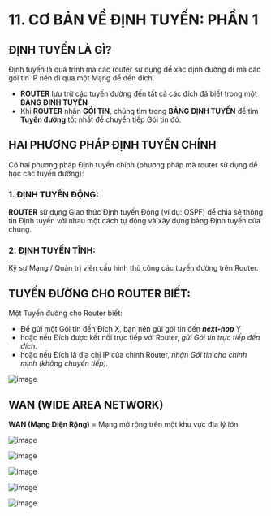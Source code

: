 # 11. CƠ BẢN VỀ ĐỊNH TUYẾN: PHẦN 1

## ĐỊNH TUYẾN LÀ GÌ?

Định tuyến là quá trình mà các router sử dụng để xác định đường đi mà các gói tin IP nên đi qua một Mạng để đến đích.

- **ROUTER** lưu trữ các tuyến đường đến tất cả các đích đã biết trong một **BẢNG ĐỊNH TUYẾN**
- Khi **ROUTER** nhận **GÓI TIN**, chúng tìm trong **BẢNG ĐỊNH TUYẾN** để tìm **Tuyến đường** tốt nhất để chuyển tiếp Gói tin đó.

## HAI PHƯƠNG PHÁP ĐỊNH TUYẾN CHÍNH

Có hai phương pháp Định tuyến chính (phương pháp mà router sử dụng để học các tuyến đường):

### 1. ĐỊNH TUYẾN ĐỘNG:
**ROUTER** sử dụng Giao thức Định tuyến Động (ví dụ: OSPF) để chia sẻ thông tin Định tuyến với nhau một cách tự động và xây dựng bảng Định tuyến của chúng.

### 2. ĐỊNH TUYẾN TĨNH:
Kỹ sư Mạng / Quản trị viên cấu hình thủ công các tuyến đường trên Router.

## TUYẾN ĐƯỜNG CHO ROUTER BIẾT:

Một Tuyến đường cho Router biết:

- Để gửi một Gói tin đến Đích X, bạn nên gửi gói tin đến ***next-hop*** Y
- hoặc nếu Đích được kết nối trực tiếp với Router, *gửi Gói tin trực tiếp đến đích.*
- hoặc nếu Đích là địa chỉ IP của chính Router, *nhận Gói tin cho chính mình (không chuyển tiếp).*

![image](https://github.com/psaumur/CCNA/assets/106411237/8ceefb10-d70d-4530-969d-40347ed34297)

## WAN (WIDE AREA NETWORK)

**WAN (Mạng Diện Rộng)** = Mạng mở rộng trên một khu vực địa lý lớn.

![image](https://github.com/psaumur/CCNA/assets/106411237/b3555fdd-37a4-4bc8-b998-76e0b5455bb1)

![image](https://github.com/psaumur/CCNA/assets/106411237/99e75230-de1c-4f48-acd0-3482bba256af)

![image](https://github.com/psaumur/CCNA/assets/106411237/13a77d5c-497d-49ca-9717-ea3bb4a560d0)

![image](https://github.com/psaumur/CCNA/assets/106411237/6e3a2b3b-1590-4625-9bcf-cdaed95738d2)

![image](https://github.com/psaumur/CCNA/assets/106411237/891fcfbe-7dc5-4fb2-9b02-c6905236761e)

